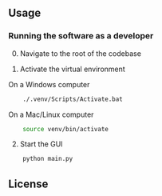 ## Usage

### Running the software as a developer

0. Navigate to the root of the codebase

1. Activate the virtual environment 

On a Windows computer
```sh
    ./.venv/Scripts/Activate.bat
```
On a Mac/Linux computer 
```sh
    source venv/bin/activate
```

2. Start the GUI
```sh
    python main.py
```

## License